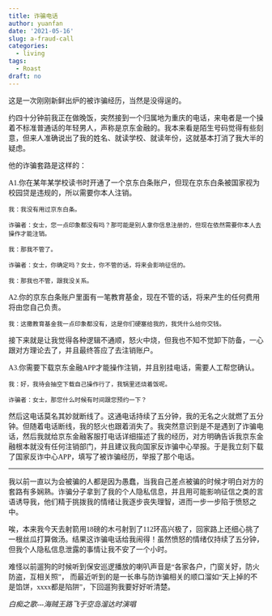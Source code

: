 ```yaml
---
title: 诈骗电话
author: yuanfan
date: '2021-05-16'
slug: a-fraud-call
categories:
  - living
tags:
  - Roast
draft: no
---
```


<font face="微软雅黑">这是一次刚刚新鲜出炉的被诈骗经历，当然是没得逞的。

<!--more-->

约四十分钟前我正在做晚饭，突然接到一个归属地为重庆的电话，来电者是一个操着不标准普通话的年轻男人，声称是京东金融的。我本来看是陌生号码觉得有些刻意，但来人准确说出了我的姓名、就读学校、就读年份，这就基本打消了我大半的疑虑。

他的诈骗套路是这样的：

A1.你在某年某学校读书时开通了一个京东白条账户，但现在京东白条被国家视为校园贷是违规的，所以需要你本人注销。

    我：我没有用过京东白条。
    
    诈骗者：女士，您一点印象都没有吗？那可能是别人拿你信息注册的，但现在依然需要你本人去操作才能注销。
    
    我：那我不管了。
    
    诈骗者：女士，你确定吗？女士，你不管的话，将来会影响征信的。
    
    我：那我也不管，跟我没关系。
    
A2.你的京东白条账户里面有一笔教育基金，现在不管的话，将来产生的任何费用将由您自己负责。

    我：这撒教育基金我一点印象都没有，这是你们硬塞给我的，我凭什么给你交钱。
    
接下来就是让我觉得各种逻辑不通顺，怒火中烧，但我也不知不觉卸下防备，一心跟对方理论去了，并且最终答应了去注销账户。

A3.你需要下载京东金融APP才能操作注销，并且别挂电话，需要人工帮您确认。

    我：好，我待会抽空下载自己操作行了，我锅里还烧着饭呢。
    
    诈骗者：女士，那您什么时候有时间跟您预约一下？
    
然后这电话莫名其妙就断线了。这通电话持续了五分钟，我的无名之火就燃了五分钟。但随着电话断线，我的怒火也跟着消失了。我突然意识到是不是遇到了诈骗电话，然后我就给京东金融客服打电话详细描述了我的经历，对方明确告诉我京东金融根本就没有任何注销部门，并且建议我向国家反诈骗中心举报。于是我立刻下载了国家反诈中心APP，填写了被诈骗经历，举报了那个电话。

---

我以前一直以为会被骗的人都是因为愚蠢，当我自己差点被骗的时候才明白对方的套路有多娴熟。诈骗分子拿到了我的个人隐私信息，并且用可能影响征信之类的言语诱导我，他们精于挑拨我的情绪让我逐步丧失理智，进而一步一步陷于愤怒之中。

唉，本来我今天去射箭用18磅的木弓射到了112环高兴极了，回家路上还细心挑了一根丝瓜打算做汤。结果这诈骗电话给我闹得！虽然愤怒的情绪仅持续了五分钟，但我个人隐私信息泄露的事情让我不安了一个小时。

难怪以前遛狗的时候听到保安巡逻播放的喇叭声音是“各家各户，门窗关好，防火防盗，互相关照”， 而最近听到的是一长串与防诈骗相关的顺口溜如“天上掉的不是馅饼，xxxx都是陷阱”，下回遛狗我要好好听清楚。
    
*白痴之歌---海贼王路飞于空岛溜达时演唱*
